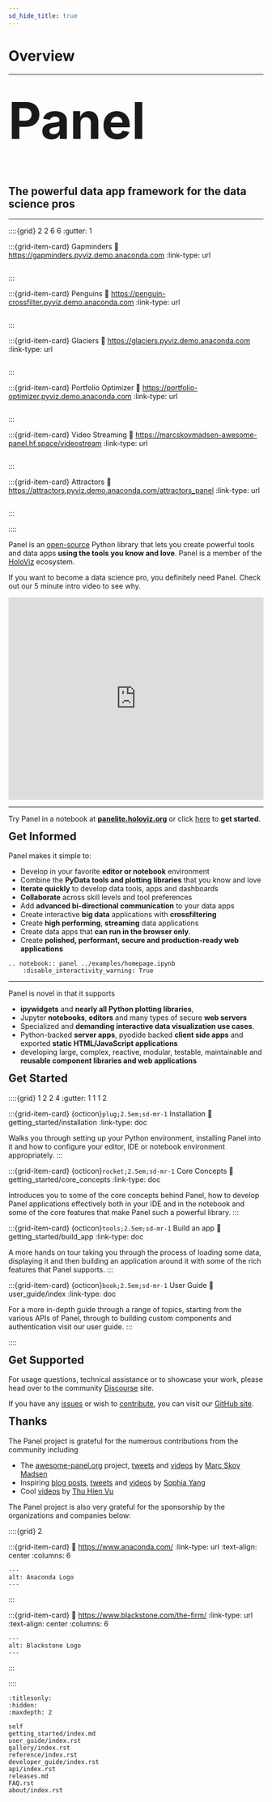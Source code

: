 ```yaml
---
sd_hide_title: true
---
```


# Overview

----

<h1 style="margin-top: 0.3em;font-size:100px;">Panel</h1>
<h2 style="margin-top: 0.3em;">The powerful data app framework for the data science pros</h2>

----

::::{grid} 2 2 6 6
:gutter: 1

:::{grid-item-card} Gapminders
:link: https://gapminders.pyviz.demo.anaconda.com
:link-type: url

```{image} https://user-images.githubusercontent.com/42288570/208299928-ef3253eb-000d-4c0c-94df-55c8ff5ac224.jpg
```

:::

:::{grid-item-card} Penguins
:link: https://penguin-crossfilter.pyviz.demo.anaconda.com
:link-type: url

```{image} https://assets.holoviews.org/panel/thumbnails/index/penguins.png
```

:::

:::{grid-item-card} Glaciers
:link: https://glaciers.pyviz.demo.anaconda.com
:link-type: url

```{image} https://assets.holoviews.org/panel/thumbnails/index/glaciers.png
```

:::

:::{grid-item-card} Portfolio Optimizer
:link: https://portfolio-optimizer.pyviz.demo.anaconda.com
:link-type: url

```{image} https://assets.holoviews.org/panel/thumbnails/index/portfolio_optimizer.png
```

:::

:::{grid-item-card} Video Streaming
:link: https://marcskovmadsen-awesome-panel.hf.space/videostream
:link-type: url

```{image} https://user-images.githubusercontent.com/42288570/208263362-519d9398-743b-4d7f-b4ae-a2a2721944ea.png
```

:::

:::{grid-item-card} Attractors
:link: https://attractors.pyviz.demo.anaconda.com/attractors_panel
:link-type: url

```{image} https://assets.holoviews.org/panel/thumbnails/index/attractors.png
```

:::

::::

Panel is an [open-source](https://github.com/holoviz/panel/blob/master/LICENSE.txt) Python library that lets you create powerful tools and data apps **using the tools you know and love**. Panel is a member of the [HoloViz](https://holoviz.org/) ecosystem.

If you want to become a data science pro, you definitely need Panel. Check out our 5 minute intro video to see why.

<iframe allow="accelerometer; clipboard-write; encrypted-media; gyroscope; picture-in-picture" allowfullscreen="" frameborder="0" height="400" src="https://www.youtube.com/embed/KP9bRmzinaY" title="Panel: Powerful Data Apps for Data Science Pros" width="100%"></iframe>

----

Try Panel in a notebook at [**panelite.holoviz.org**](https://panelite.holoviz.org) or click [here](getting_started/index.md) to **get started**.

<h2 style="margin-top: 0.3em;">Get Informed</h2>

Panel makes it simple to:

- Develop in your favorite **editor or notebook** environment
- Combine the **PyData tools and plotting libraries** that you know and love
- **Iterate quickly** to develop data tools, apps and dashboards
- **Collaborate** across skill levels and tool preferences
- Add **advanced bi-directional communication** to your data apps
- Create interactive **big data** applications with **crossfiltering**
- Create **high performing**, **streaming** data applications
- Create data apps that **can run in the browser only**.
- Create **polished, performant, secure and production-ready web applications**

```{eval-rst}
.. notebook:: panel ../examples/homepage.ipynb
    :disable_interactivity_warning: True
```

----

Panel is novel in that it supports

- **ipywidgets** and **nearly all Python plotting libraries**,
- Jupyter **notebooks**, **editors** and many types of secure **web servers**
- Specialized and **demanding interactive data visualization use cases**.
- Python-backed **server apps**, pyodide backed **client side apps** and exported **static HTML/JavaScript applications**
- developing large, complex, reactive, modular, testable, maintainable and **reusable component libraries and web applications**

<h2 style="margin-top: 0.3em;">Get Started</h2>

::::{grid} 1 2 2 4
:gutter: 1 1 1 2

:::{grid-item-card} {octicon}`plug;2.5em;sd-mr-1` Installation
:link: getting_started/installation
:link-type: doc

Walks you through setting up your Python environment, installing Panel into it and how to configure your editor, IDE or notebook environment appropriately.
:::

:::{grid-item-card} {octicon}`rocket;2.5em;sd-mr-1` Core Concepts
:link: getting_started/core_concepts
:link-type: doc

Introduces you to some of the core concepts behind Panel, how to develop Panel applications effectively both in your IDE and in the notebook and some of the core features that make Panel such a powerful library.
:::

:::{grid-item-card} {octicon}`tools;2.5em;sd-mr-1` Build an app
:link: getting_started/build_app
:link-type: doc

A more hands on tour taking you through the process of loading some data, displaying it and then building an application around it with some of the rich features that Panel supports.
:::

:::{grid-item-card} {octicon}`book;2.5em;sd-mr-1` User Guide
:link: user_guide/index
:link-type: doc

For a more in-depth guide through a range of topics, starting from the various APIs of Panel, through to building custom components and authentication visit our user guide.
:::

::::

<h2 style="margin-top: 0.3em;">Get Supported</h2>

For usage questions, technical assistance or to showcase your work, please head over to the community [Discourse](https://discourse.holoviz.org/) site.

If you have any [issues](https://github.com/holoviz/panel/issues) or wish to [contribute](https://help.github.com/articles/about-pull-requests), you can visit our [GitHub site](https://github.com/holoviz/panel).

<h2 style="margin-top: 0.3em;">Thanks</h2>

The Panel project is grateful for the numerous contributions from the community including

- The [awesome-panel.org](https://www.awesome-panel.org/) project, [tweets](https://twitter.com/MarcSkovMadsen) and [videos](https://www.youtube.com/watch?v=7dJO4j4ENhg&list=PLrrcIlm1vLr69f4CsTlrO0wSNBw6VbsJA) by [Marc Skov Madsen](https://www.linkedin.com/in/marcskovmadsen)
- Inspiring [blog posts](https://sophiamyang.medium.com/), [tweets](https://twitter.com/sophiamyang) and [videos](https://www.youtube.com/watch?v=wlzkiGPIV3I&list=PL2KLV6jxFCI39YW7v-nVZOp34cVhYpSJO) by [Sophia Yang](https://www.linkedin.com/in/sophiamyang/)
- Cool [videos](https://youtu.be/uhxiXOTKzfs) by [Thu Hien Vu](https://www.linkedin.com/in/thu-hien-vu-3766b174/)

The Panel project is also very grateful for the sponsorship by the organizations and companies below:

::::{grid} 2

:::{grid-item-card}
:link: https://www.anaconda.com/
:link-type: url
:text-align: center
:columns: 6

```{image} https://static.bokeh.org/sponsor/anaconda.png
---
alt: Anaconda Logo
---
```

:::

:::{grid-item-card}
:link: https://www.blackstone.com/the-firm/
:link-type: url
:text-align: center
:columns: 6

```{image} https://static.bokeh.org/sponsor/blackstone.png
---
alt: Blackstone Logo
---
```

:::

::::

```{toctree}
:titlesonly:
:hidden:
:maxdepth: 2

self
getting_started/index.md
user_guide/index.rst
gallery/index.rst
reference/index.rst
developer_guide/index.rst
api/index.rst
releases.md
FAQ.rst
about/index.rst
```
